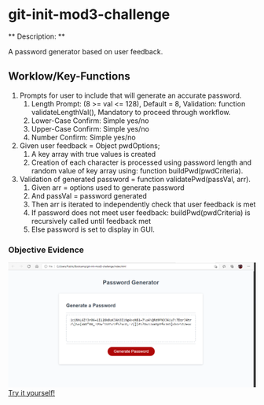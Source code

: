 # git-init-mod3-challenge
** Description:  **

A password generator based on user feedback.

## Worklow/Key-Functions
1. Prompts for user to include that will generate an accurate password.
	1. Length Prompt: (8 >= val <= 128), Default = 8, Validation: function validateLengthVal(), Mandatory to proceed through workflow.
	2. Lower-Case Confirm: Simple yes/no
	3. Upper-Case Confirm: Simple yes/no
	4. Number Confirm: Simple yes/no
2. Given user feedback = Object pwdOptions;
	1. A key array with true values is created
	2. Creation of each character is processed using password length and random value of key array using: function buildPwd(pwdCriteria). 
3. Validation of generated password = function validatePwd(passVal, arr).
	1. Given arr = options used to generate password
	2. And passVal = password generated
	3. Then arr is iterated to independently check that user feedback is met
	4. If password does not meet user feedback: buildPwd(pwdCriteria) is recursively called until feedback met
	5. Else password is set to display in GUI.

### Objective Evidence
![Example Picture](/assets/images/example-pic.png?raw=true "Here is an example!")
[Try it yourself!](https://dolomiteson.github.io/git-init-mod3-challenge/)
